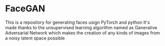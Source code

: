 # FaceGAN

This is a repository for generating faces usign PyTorch and python
It's made thanks to the unsupervised learning algorithm named as Ganerative Adversarial Network which makes the creation of any kinds of images from a noisy latent space possible
